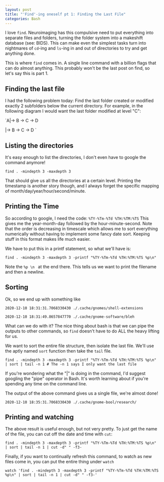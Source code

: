 ```yaml
---
layout: post
title: "'Find'-ing oneself pt 1: Finding the Last File"
categories: Bash
---
```

I love `find`. Neuroimaging has this compulsive need to put everything into separate files and folders, turning the folder system into a makeshift database (see: BIDS). This can make even the simplest tasks turn into nightmares of `cd`-ing and `ls`-ing in and out of directories to try and get anything done. 

This is where `find` comes in. A single line command with a billion flags that can do almost anything. This probably won't be the last post on find, so let's say this is part 1. 

## Finding the last file

I had the following problem today: Find the last folder created or modified exactly 2 subfolders below the current directory.
For example, in the following diagram I would want the last folder modified at level "C":

`A\|-> B -> C -> D

  \|-> B -> C -> D `


## Listing the directories

It's easy enough to list the directories, I don't even have to google the command anymore!

`find . -mindepth 3 -maxdepth 3`

That should give us all the directories at a certain level. Printing the timestamp is another story though, and I always forget the specific mapping of month/day/year/hour/second/minute.

## Printing the Time

So according to google, I need the code: `%TY-%Tm-%Td %TH:%TM:%TS`
This gives me the year-month-day followed by the hour-minute-second. Note that the order is decreasing in timescale which allows me to sort everything numerically without having to implement some fancy date sort. Keeping stuff in this format makes life much easier. 

We have to put this in a printf statement, so what we'll have is:

`find . -mindepth 3 -maxdepth 3 -printf "%TY-%Tm-%Td %TH:%TM:%TS %p\n"`

Note the `%p \n ` at the end there. This tells us we want to print the filename and then a newline. 

## Sorting 

Ok, so we end up with something like 

`2020-12-10 18:31:31.7068330430 ./.cache/gnomes/shell-extensions`

`2020-12-10 18:31:49.8657847770 ./.cache/gnome-software/bleh` 

What can we do with it? The nice thing about bash is that we can pipe the outputs to other commands, so `find` doesn't have to do ALL the heavy lifting for us. 

We want to sort the entire file structure, then isolate the last file. We'll use the aptly named `sort` function then take the `tail` file. 

`find . -mindepth 3 -maxdepth 3 -printf "%TY-%Tm-%Td %TH:%TM:%TS %p\n" | sort | tail -n 1 # The -n 1 says I only want the last file`

If you're wondering what the \"\|\" is doing in the command, I'd suggest googling the "pipe" operator in Bash. It's worth learning about if you're spending any time on the command line. 

The output of the above command gives us a single file, we're almost done!

`2020-12-10 18:35:31.7068330430 ./.cache/gnome-bool/research/` 


## Printing and watching

The above result is useful enough, but not very pretty. To just get the name of the file, you can cut off the date and time with `cut`:

`find . -mindepth 3 -maxdepth 3 -printf "%TY-%Tm-%Td %TH:%TM:%TS %p\n" | sort | tail -n 1 | cut -d" " -f3-`

Finally, if you want to continually refresh this command, to watch as new files come in, you can put the entire thing under `watch`

`watch 'find . -mindepth 3 -maxdepth 3 -printf "%TY-%Tm-%Td %TH:%TM:%TS %p\n" | sort | tail -n 1 | cut -d" " -f3-'`


